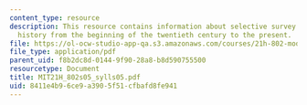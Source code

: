 ```yaml
---
content_type: resource
description: This resource contains information about selective survey of Latin American
  history from the beginning of the twentieth century to the present.
file: https://ol-ocw-studio-app-qa.s3.amazonaws.com/courses/21h-802-modern-latin-america-1808-present-revolution-dictatorship-democracy-spring-2005/8411e4b96ce9a3905f51cfbafd8fe941_MIT21H_802s05_sylls05.pdf
file_type: application/pdf
parent_uid: f8b2dc8d-0144-9f90-28a8-b8d590755500
resourcetype: Document
title: MIT21H_802s05_sylls05.pdf
uid: 8411e4b9-6ce9-a390-5f51-cfbafd8fe941
---
```

